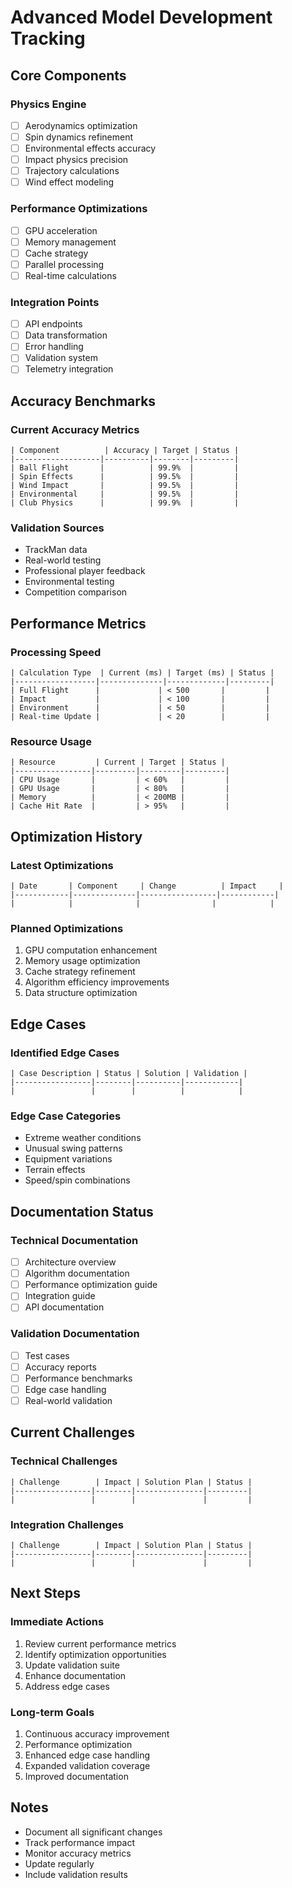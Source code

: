 # Advanced Model Development Tracking

## Core Components

### Physics Engine
- [ ] Aerodynamics optimization
- [ ] Spin dynamics refinement
- [ ] Environmental effects accuracy
- [ ] Impact physics precision
- [ ] Trajectory calculations
- [ ] Wind effect modeling

### Performance Optimizations
- [ ] GPU acceleration
- [ ] Memory management
- [ ] Cache strategy
- [ ] Parallel processing
- [ ] Real-time calculations

### Integration Points
- [ ] API endpoints
- [ ] Data transformation
- [ ] Error handling
- [ ] Validation system
- [ ] Telemetry integration

## Accuracy Benchmarks

### Current Accuracy Metrics
```
| Component          | Accuracy | Target | Status |
|-------------------|----------|--------|---------|
| Ball Flight       |          | 99.9%  |         |
| Spin Effects      |          | 99.5%  |         |
| Wind Impact       |          | 99.5%  |         |
| Environmental     |          | 99.5%  |         |
| Club Physics      |          | 99.9%  |         |
```

### Validation Sources
- TrackMan data
- Real-world testing
- Professional player feedback
- Environmental testing
- Competition comparison

## Performance Metrics

### Processing Speed
```
| Calculation Type  | Current (ms) | Target (ms) | Status |
|------------------|--------------|-------------|---------|
| Full Flight      |             | < 500       |         |
| Impact           |             | < 100       |         |
| Environment      |             | < 50        |         |
| Real-time Update |             | < 20        |         |
```

### Resource Usage
```
| Resource         | Current | Target | Status |
|-----------------|---------|---------|---------|
| CPU Usage       |         | < 60%   |         |
| GPU Usage       |         | < 80%   |         |
| Memory          |         | < 200MB |         |
| Cache Hit Rate  |         | > 95%   |         |
```

## Optimization History

### Latest Optimizations
```
| Date       | Component     | Change          | Impact     |
|------------|--------------|-----------------|------------|
|            |              |                |            |
```

### Planned Optimizations
1. GPU computation enhancement
2. Memory usage optimization
3. Cache strategy refinement
4. Algorithm efficiency improvements
5. Data structure optimization

## Edge Cases

### Identified Edge Cases
```
| Case Description | Status | Solution | Validation |
|-----------------|--------|----------|------------|
|                 |        |          |            |
```

### Edge Case Categories
- Extreme weather conditions
- Unusual swing patterns
- Equipment variations
- Terrain effects
- Speed/spin combinations

## Documentation Status

### Technical Documentation
- [ ] Architecture overview
- [ ] Algorithm documentation
- [ ] Performance optimization guide
- [ ] Integration guide
- [ ] API documentation

### Validation Documentation
- [ ] Test cases
- [ ] Accuracy reports
- [ ] Performance benchmarks
- [ ] Edge case handling
- [ ] Real-world validation

## Current Challenges

### Technical Challenges
```
| Challenge        | Impact | Solution Plan | Status |
|-----------------|--------|---------------|---------|
|                 |        |               |         |
```

### Integration Challenges
```
| Challenge        | Impact | Solution Plan | Status |
|-----------------|--------|---------------|---------|
|                 |        |               |         |
```

## Next Steps

### Immediate Actions
1. Review current performance metrics
2. Identify optimization opportunities
3. Update validation suite
4. Enhance documentation
5. Address edge cases

### Long-term Goals
1. Continuous accuracy improvement
2. Performance optimization
3. Enhanced edge case handling
4. Expanded validation coverage
5. Improved documentation

## Notes
- Document all significant changes
- Track performance impact
- Monitor accuracy metrics
- Update regularly
- Include validation results